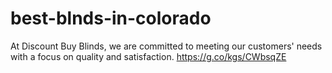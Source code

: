 # best-blnds-in-colorado
At Discount Buy Blinds, we are committed to meeting our customers' needs with a focus on quality and satisfaction.
<a href="https://g.co/kgs/CWbsqZE">https://g.co/kgs/CWbsqZE</a>

